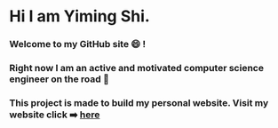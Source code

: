 # Hi I am Yiming Shi. 

### Welcome to my GitHub site :smile: !

### Right now I am an active and motivated computer science engineer on the road :rocket:

### This project is made to build my personal website. Visit my website click :arrow_right: [here](https://syiming.github.io)
